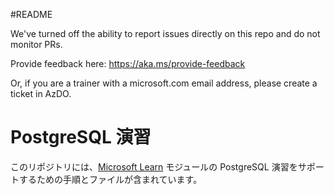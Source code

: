 #README

We've turned off the ability to report issues directly on this repo and do not monitor PRs.

Provide feedback here: https://aka.ms/provide-feedback

Or, if you are a trainer with a microsoft.com email address, please create a ticket in AzDO.

# PostgreSQL 演習

このリポジトリには、[Microsoft Learn](https://learn.microsoft.com) モジュールの PostgreSQL 演習をサポートするための手順とファイルが含まれています。
